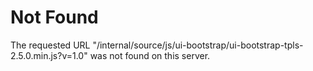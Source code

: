 # Not Found
The requested URL "/internal/source/js/ui-bootstrap/ui-bootstrap-tpls-2.5.0.min.js?v=1.0" was not found on this server.
